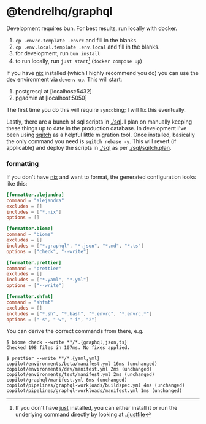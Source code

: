 # @tendrelhq/graphql

Development requires bun. For best results, run locally with docker.

1. `cp .envrc.template .envrc` and fill in the blanks.
2. `cp .env.local.template .env.local` and fill in the blanks.
3. for development, run `bun install`
4. to run locally, run `just start`[^1] (`docker compose up`)

If you have [nix] installed (which I highly recommend you do) you can use the
dev environment via `devenv up`. This will start:

1. postgresql at [localhost:5432]
2. pgadmin at [localhost:5050]

The first time you do this will require `syncdb`ing; I will fix this eventually.

Lastly, there are a bunch of sql scripts in [./sql](./sql). I plan on manually keeping
these things up to date in the production database. In development I've been
using [sqitch] as a helpful little migration tool. Once installed, basically the
only command you need is `sqitch rebase -y`. This will revert (if applicable)
and deploy the scripts in [./sql](./sql) as per [./sql/sqitch.plan](./sql/sqitch.plan).

### formatting

If you don't have [nix] and want to format, the generated configuration looks
like this:

```toml
[formatter.alejandra]
command = "alejandra"
excludes = []
includes = ["*.nix"]
options = []

[formatter.biome]
command = "biome"
excludes = []
includes = ["*.graphql", "*.json", "*.md", "*.ts"]
options = ["check", "--write"]

[formatter.prettier]
command = "prettier"
excludes = []
includes = ["*.yaml", "*.yml"]
options = ["--write"]

[formatter.shfmt]
command = "shfmt"
excludes = []
includes = ["*.sh", "*.bash", "*.envrc", "*.envrc.*"]
options = ["-s", "-w", "-i", "2"]
```

You can derive the correct commands from there, e.g.

```
$ biome check --write **/*.{graphql,json,ts}
Checked 198 files in 107ms. No fixes applied.

$ prettier --write **/*.{yaml,yml}
copilot/environments/beta/manifest.yml 16ms (unchanged)
copilot/environments/dev/manifest.yml 2ms (unchanged)
copilot/environments/test/manifest.yml 2ms (unchanged)
copilot/graphql/manifest.yml 6ms (unchanged)
copilot/pipelines/graphql-workloads/buildspec.yml 4ms (unchanged)
copilot/pipelines/graphql-workloads/manifest.yml 1ms (unchanged)
```

[^1]:
    If you don't have [just] installed, you can either install it or run the
    underlying command directly by looking at [./justfile](./justfile)

[bun]: https://github.com/oven-sh/bun
[just]: https://github.com/casey/just
[nix]: https://nixos.org/download/
[ruru]: https://github.com/graphile/crystal/tree/main/grafast/ruru
[pgweb]: https://github.com/sosedoff/pgweb
[sqitch]: https://sqitch.org/
